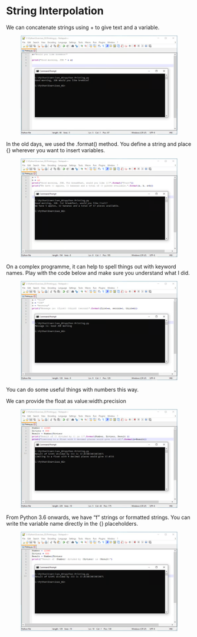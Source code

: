 # String Interpolation

We can concatenate strings using + to give text and a variable.

<figure><img src="../../.gitbook/assets/image (6) (1) (1).png" alt=""><figcaption></figcaption></figure>

In the old days, we used the .format() method. You define a string and place {} wherever you want to insert variables.

<figure><img src="../../.gitbook/assets/image (7) (1).png" alt=""><figcaption></figcaption></figure>

On a complex programme, it can help to spell things out with keyword names. Play with the code below and make sure you understand what I did.

<figure><img src="../../.gitbook/assets/image (8) (1).png" alt=""><figcaption></figcaption></figure>

You can do some useful things with numbers this way.&#x20;

We can provide the float as value:width.precision

<figure><img src="../../.gitbook/assets/image (9) (1).png" alt=""><figcaption></figcaption></figure>

From Python 3.6 onwards, we have “f” strings or formatted strings. You can write the variable name directly in the {} placeholders.

<figure><img src="../../.gitbook/assets/image (10) (1).png" alt=""><figcaption></figcaption></figure>








